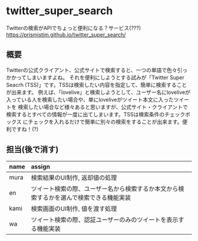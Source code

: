 # twitter_super_search
Twitterの検索がAPIでちょっと便利になる？サービス(???)
https://prismistim.github.io/twitter_super_search/

## 概要
Twitterの公式クライアント、公式サイトで検索すると、一つの単語で色々引っかかってしまいますよね。
それを便利にしようとする試みが「Twitter Super Seacrh (TSS)」です。TSSは検索したい内容を指定して、簡単に検索することが出来ます。
例えば、「lovelive」と検索しようとして、ユーザー名にloveliveが入っている人を検索したい場合や、単にloveliveがツイート本文に入ったツイートを
検索したい場合など様々あると思いますが、公式サイト・クライアントで検索するとすべての情報が一度に出てしまいます。TSSは検索条件のチェックボックス
にチェックを入れるだけで簡単に別々の検索をすることが出来ます。便利ですね！(?)

## 担当(後で消す)
|name|assign|
|:---|:---|
|mura|検索結果のUI制作, 返却値の処理|
|en|ツイート検索の際、ユーザー名から検索するか本文から検索するかを選んで検索できる機能実装|
|kami|検索画面のUI制作, 値を渡す処理|
|wa|ツイート検索の際、認証ユーザーのみのツイートを表示する機能実装|
